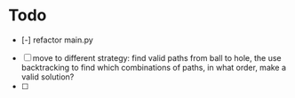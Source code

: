 # Todo
- [-] refactor main.py
- [ ] move to different strategy: find valid paths from ball to hole, the use backtracking to find which combinations of paths, in what order, make a valid solution?
- [ ] 